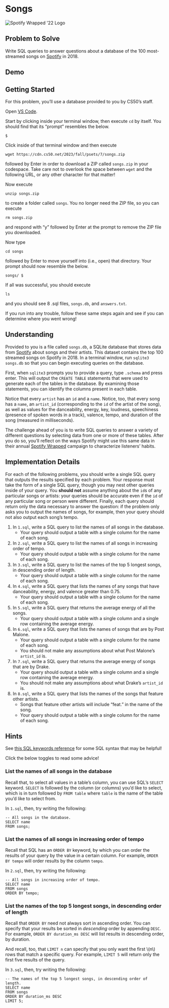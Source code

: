 # Songs

![Spotify Wrapped '22 Logo](https://cs50.harvard.edu/x/2024/psets/7/songs/wrapped.png)

## Problem to Solve

Write SQL queries to answer questions about a database of the 100 most-streamed songs on [Spotify](https://en.wikipedia.org/wiki/Spotify) in 2018.

## Demo

<script async="" data-autoplay="1" data-cols="100" data-loop="1" data-rows="12" id="asciicast-DsiNSGFrMq2J6t9aDYhIQUQHy" src="https://asciinema.org/a/DsiNSGFrMq2J6t9aDYhIQUQHy.js"></script>

## Getting Started

For this problem, you’ll use a database provided to you by CS50’s staff.

Open [VS Code](https://cs50.dev/).

Start by clicking inside your terminal window, then execute `cd` by itself. You should find that its “prompt” resembles the below.

    $

Click inside of that terminal window and then execute

    wget https://cdn.cs50.net/2023/fall/psets/7/songs.zip

followed by Enter in order to download a ZIP called `songs.zip` in your codespace. Take care not to overlook the space between `wget` and the following URL, or any other character for that matter!

Now execute

    unzip songs.zip

to create a folder called `songs`. You no longer need the ZIP file, so you can execute

    rm songs.zip

and respond with “y” followed by Enter at the prompt to remove the ZIP file you downloaded.

Now type

    cd songs

followed by Enter to move yourself into (i.e., open) that directory. Your prompt should now resemble the below.

    songs/ $

If all was successful, you should execute

    ls

and you should see 8 .sql files, `songs.db`, and `answers.txt`.

If you run into any trouble, follow these same steps again and see if you can determine where you went wrong!

## Understanding

Provided to you is a file called `songs.db`, a SQLite database that stores data from [Spotify](https://developer.spotify.com/documentation/web-api/) about songs and their artists. This dataset contains the top 100 streamed songs on Spotify in 2018. In a terminal window, run `sqlite3 songs.db` so that you can begin executing queries on the database.

First, when `sqlite3` prompts you to provide a query, type `.schema` and press enter. This will output the `CREATE TABLE` statements that were used to generate each of the tables in the database. By examining those statements, you can identify the columns present in each table.

Notice that every `artist` has an `id` and a `name`. Notice, too, that every song has a `name`, an `artist_id` (corresponding to the `id` of the artist of the song), as well as values for the danceability, energy, key, loudness, speechiness (presence of spoken words in a track), valence, tempo, and duration of the song (measured in milliseconds).

The challenge ahead of you is to write SQL queries to answer a variety of different questions by selecting data from one or more of these tables. After you do so, you’ll reflect on the ways Spotify might use this same data in their annual [Spotify Wrapped](https://en.wikipedia.org/wiki/Spotify_Wrapped) campaign to characterize listeners’ habits.

## Implementation Details

For each of the following problems, you should write a single SQL query that outputs the results specified by each problem. Your response must take the form of a single SQL query, though you may nest other queries inside of your query. You **should not** assume anything about the `id`s of any particular songs or artists: your queries should be accurate even if the `id` of any particular song or person were different. Finally, each query should return only the data necessary to answer the question: if the problem only asks you to output the names of songs, for example, then your query should not also output each song’s tempo.

1.  In `1.sql`, write a SQL query to list the names of all songs in the database.
    - Your query should output a table with a single column for the name of each song.
2.  In `2.sql`, write a SQL query to list the names of all songs in increasing order of tempo.
    - Your query should output a table with a single column for the name of each song.
3.  In `3.sql`, write a SQL query to list the names of the top 5 longest songs, in descending order of length.
    - Your query should output a table with a single column for the name of each song.
4.  In `4.sql`, write a SQL query that lists the names of any songs that have danceability, energy, and valence greater than 0.75.
    - Your query should output a table with a single column for the name of each song.
5.  In `5.sql`, write a SQL query that returns the average energy of all the songs.
    - Your query should output a table with a single column and a single row containing the average energy.
6.  In `6.sql`, write a SQL query that lists the names of songs that are by Post Malone.
    - Your query should output a table with a single column for the name of each song.
    - You should not make any assumptions about what Post Malone’s `artist_id` is.
7.  In `7.sql`, write a SQL query that returns the average energy of songs that are by Drake.
    - Your query should output a table with a single column and a single row containing the average energy.
    - You should not make any assumptions about what Drake’s `artist_id` is.
8.  In `8.sql`, write a SQL query that lists the names of the songs that feature other artists.
    - Songs that feature other artists will include “feat.” in the name of the song.
    - Your query should output a table with a single column for the name of each song.

## Hints

See [this SQL keywords reference](https://www.w3schools.com/sql/sql_ref_keywords.asp) for some SQL syntax that may be helpful!

Click the below toggles to read some advice!

### List the names of all songs in the database

Recall that, to select all values in a table’s column, you can use SQL’s `SELECT` keyword. `SELECT` is followed by the column (or columns) you’d like to select, which is in turn followed by `FROM table` where `table` is the name of the table you’d like to select from.

In `1.sql`, then, try writing the following:

    -- All songs in the database.
    SELECT name
    FROM songs;

### List the names of all songs in increasing order of tempo

Recall that SQL has an `ORDER BY` keyword, by which you can order the results of your query by the value in a certain column. For example, `ORDER BY tempo` will order results by the column `tempo`.

In `2.sql`, then, try writing the following:

    -- All songs in increasing order of tempo.
    SELECT name
    FROM songs
    ORDER BY tempo;

### List the names of the top 5 longest songs, in descending order of length

Recall that `ORDER BY` need not always sort in ascending order. You can specify that your results be sorted in _descending_ order by appending `DESC`. For example, `ORDER BY duration_ms DESC` will list results in descending order, by duration.

And recall, too, that `LIMIT n` can specify that you only want the first \\(n\\) rows that match a specific query. For example, `LIMIT 5` will return only the first five results of the query.

In `3.sql`, then, try writing the following:

    -- The names of the top 5 longest songs, in descending order of length.
    SELECT name
    FROM songs
    ORDER BY duration_ms DESC
    LIMIT 5;
